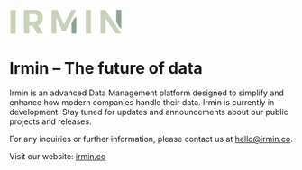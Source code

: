 <img src="https://github.com/IrminData/.github/blob/development/irmin-logo-light.svg" width="200">

# Irmin – The future of data

Irmin is an advanced Data Management platform designed to simplify and enhance how modern companies handle their data. Irmin is currently in development. Stay tuned for updates and announcements about our public projects and releases.

For any inquiries or further information, please contact us at [hello@irmin.co](mailto:hello@irmin.co).

Visit our website: [irmin.co](https://irmin.co)
